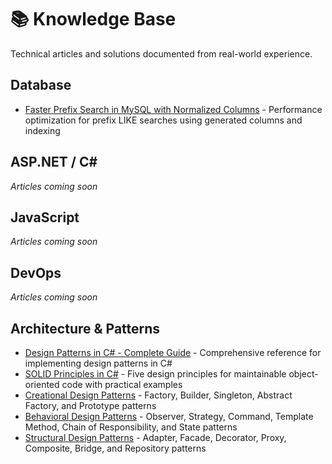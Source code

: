 # 📚 Knowledge Base

Technical articles and solutions documented from real-world experience.

## Database
- [Faster Prefix Search in MySQL with Normalized Columns](database/mysql-prefix-search-normalized-column.md) - Performance optimization for prefix LIKE searches using generated columns and indexing

## ASP.NET / C#
*Articles coming soon*

## JavaScript
*Articles coming soon*

## DevOps
*Articles coming soon*

## Architecture & Patterns
- [Design Patterns in C# - Complete Guide](architecture-patterns/design-patterns-csharp-overview.md) - Comprehensive reference for implementing design patterns in C#
- [SOLID Principles in C#](architecture-patterns/solid-principles-csharp.md) - Five design principles for maintainable object-oriented code with practical examples
- [Creational Design Patterns](architecture-patterns/creational-patterns-csharp.md) - Factory, Builder, Singleton, Abstract Factory, and Prototype patterns
- [Behavioral Design Patterns](architecture-patterns/behavioral-patterns-csharp.md) - Observer, Strategy, Command, Template Method, Chain of Responsibility, and State patterns
- [Structural Design Patterns](architecture-patterns/structural-patterns-csharp.md) - Adapter, Facade, Decorator, Proxy, Composite, Bridge, and Repository patterns
